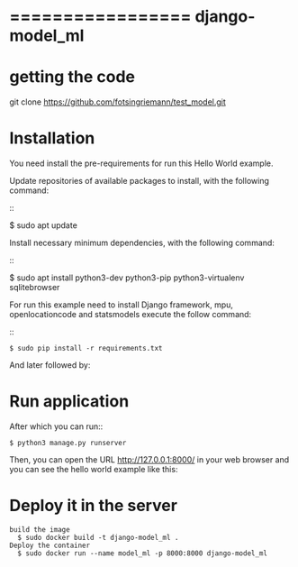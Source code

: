 =================
django-model_ml
=================

getting the code
============

git clone https://github.com/fotsingriemann/test_model.git

Installation
============

You need install the pre-requirements for run this Hello World example.

Update repositories of available packages to install, with
the following command:

::

  $ sudo apt update

Install necessary minimum dependencies, with the following command:

::

  $ sudo apt install python3-dev python3-pip python3-virtualenv sqlitebrowser

For run this example need to install Django framework, mpu, openlocationcode and statsmodels execute the follow command:

::

    $ sudo pip install -r requirements.txt

And later followed by:

Run application
===============

After which you can run::

    $ python3 manage.py runserver

Then, you can open the URL http://127.0.0.1:8000/ in your web browser and you can 
see the hello world example like this:


Deploy it in the server
===============
    build the image
      $ sudo docker build -t django-model_ml .
    Deploy the container
      $ sudo docker run --name model_ml -p 8000:8000 django-model_ml